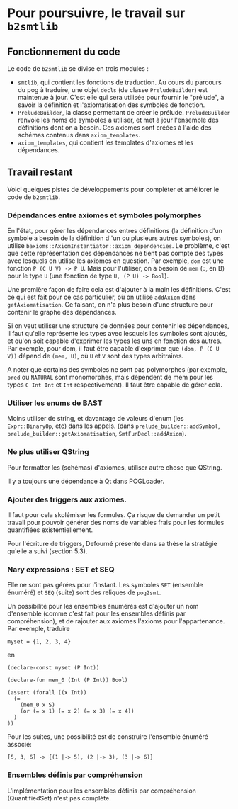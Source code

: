 # Pour poursuivre, le travail sur `b2smtlib`

## Fonctionnement du code

Le code de `b2smtlib` se divise en trois modules :

 - `smtlib`, qui contient les fonctions de traduction.
   Au cours du parcours du pog à traduire, une objet `decls` (de classe `PreludeBuilder`) est maintenue à jour. C'est elle qui sera utilisée pour fournir le "prélude", à savoir la définition et l'axiomatisation des symboles de fonction.
 - `PreludeBuilder`, la classe permettant de créer le prélude.
   `PreludeBuilder` renvoie les noms de symboles a utiliser, et met à jour l'ensemble des définitions dont on a besoin. Ces axiomes sont créées à l'aide des schémas contenus dans `axiom_templates`.
 - `axiom_templates`, qui contient les templates d'axiomes et les dépendances.

## Travail restant

Voici quelques pistes de développements pour compléter et améliorer le code de `b2smtlib`.

### Dépendances entre axiomes et symboles polymorphes

En l'état, pour gérer les dépendances entres définitions (la définition d'un symbole a besoin de la définition d''un ou plusieurs autres symboles), on utilise `baxioms::AxiomInstantiator::axiom_dependencies`. Le problème, c'est que cette représentation des dépendances ne tient pas compte des types avec lesquels on utilise les axiomes en question.
 Par exemple, `dom` est une fonction `P (C U V) -> P U`. Mais pour l'utiliser, on a besoin de `mem` (`:`, en B) pour le type `U` (une fonction de type `U, (P U) -> Bool`).

Une première façon de faire cela est d'ajouter à la main les définitions.
C'est ce qui est fait pour ce cas particulier, où on utilise `addAxiom` dans `getAxiomatisation`. Ce faisant, on n'a plus besoin d'une structure pour contenir le graphe des dépendances.

Si on veut utiliser une structure de données pour contenir les dépendances, il faut qu'elle représente les types avec lesquels les symboles sont ajoutés, et qu'on soit capable d'exprimer les types les uns en fonction des autres. Par exemple, pour dom, il faut être capable d'exprimer que `(dom, P (C U V))` dépend de `(mem, U)`, où `U` et `V` sont des types arbitraires.

A noter que certains des symboles ne sont pas polymorphes (par exemple, `pred` ou `NATURAL` sont monomorphes, mais dépendent de mem pour les types `C Int Int` et `Int` respectivement). Il faut être capable de gérer cela.

### Utiliser les enums de BAST

Moins utiliser de string, et davantage de valeurs d'enum (les `Expr::BinaryOp`, etc) dans les appels. (dans `prelude_builder::addSymbol`, `prelude_builder::getAxiomatisation`, `SmtFunDecl::addAxiom`).

### Ne plus utiliser QString

Pour formatter les (schémas) d'axiomes, utiliser autre chose que QString.

Il y a toujours une dépendance à Qt dans POGLoader.

### Ajouter des triggers aux axiomes.

Il faut pour cela skolémiser les formules.
Ça risque de demander un petit travail pour pouvoir générer des noms de variables frais pour les formules quantifiées existentiellement.

Pour l'écriture de triggers, Defourné présente dans sa thèse la stratégie qu'elle a suivi (section 5.3).

### Nary expressions : SET et SEQ

Elle ne sont pas gérées pour l'instant. Les symboles `SET` (ensemble énuméré) et `SEQ` (suite) sont des reliques de `pog2smt`.

Un possibilité pour les ensembles énumérés est d'ajouter un nom d'ensemble (comme c'est fait pour les ensembles définis par compréhension), et de rajouter aux axiomes l'axioms pour l'appartenance.
Par exemple, traduire
```B
myset = {1, 2, 3, 4}
```
en
```SMT-LIB
(declare-const myset (P Int))

(declare-fun mem_0 (Int (P Int)) Bool)

(assert (forall ((x Int))
  (=
    (mem_0 x S)
    (or (= x 1) (= x 2) (= x 3) (= x 4))
  )
))
```

Pour les suites, une possibilité est de construire l'ensemble énuméré associé:
```B
[5, 3, 6] -> {(1 |-> 5), (2 |-> 3), (3 |-> 6)}
```

### Ensembles définis par compréhension

L'implémentation pour les ensembles définis par compréhension (QuantifiedSet) n'est pas complète.
